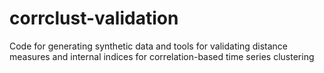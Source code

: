 # corrclust-validation
Code for generating synthetic data and tools for validating distance measures and internal indices for correlation-based time series clustering
